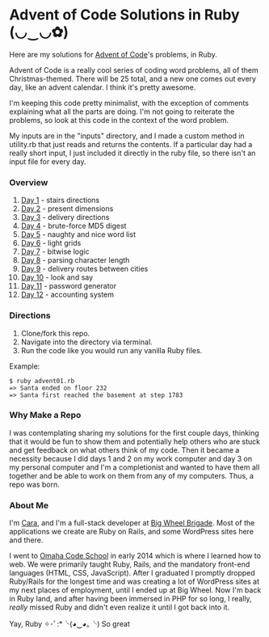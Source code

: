 # Advent of Code Solutions in Ruby (◡‿◡✿)

Here are my solutions for [Advent of Code](http://adventofcode.com)'s problems, in Ruby.

Advent of Code is a really cool series of coding word problems, all of them Christmas-themed. There will be 25 total, and a new one comes out every day, like an advent calendar. I think it's pretty awesome.

I'm keeping this code pretty minimalist, with the exception of comments explaining what all the parts are doing. I'm not going to reiterate the problems, so look at this code in the context of the word problem.

My inputs are in the "inputs" directory, and I made a custom method in utility.rb that just reads and returns the contents. If a particular day had a really short input, I just included it directly in the ruby file, so there isn't an input file for every day.

### Overview

1. [Day 1](http://adventofcode.com/day/1) - stairs directions
2. [Day 2](http://adventofcode.com/day/2) - present dimensions
3. [Day 3](http://adventofcode.com/day/3) - delivery directions
4. [Day 4](http://adventofcode.com/day/4) - brute-force MD5 digest
5. [Day 5](http://adventofcode.com/day/5) - naughty and nice word list
6. [Day 6](http://adventofcode.com/day/6) - light grids
7. [Day 7](http://adventofcode.com/day/7) - bitwise logic
8. [Day 8](http://adventofcode.com/day/8) - parsing character length
9. [Day 9](http://adventofcode.com/day/9) - delivery routes between cities
10. [Day 10](http://adventofcode.com/day/10) - look and say
11. [Day 11](http://adventofcode.com/day/11) - password generator
12. [Day 12](http://adventofcode.com/day/12) - accounting system

### Directions

1. Clone/fork this repo.
2. Navigate into the directory via terminal.
3. Run the code like you would run any vanilla Ruby files.

Example:
```
$ ruby advent01.rb
=> Santa ended on floor 232
=> Santa first reached the basement at step 1783
```

### Why Make a Repo

I was contemplating sharing my solutions for the first couple days, thinking that it would be fun to show them and potentially help others who are stuck and get feedback on what others think of my code. Then it became a necessity because I did days 1 and 2 on my work computer and day 3 on my personal computer and I'm a completionist and wanted to have them all together and be able to work on them from any of my computers. Thus, a repo was born.

### About Me

I'm [Cara](http://caraheacock.com), and I'm a full-stack developer at [Big Wheel Brigade](http://bigwheelbrigade.com). Most of the applications we create are Ruby on Rails, and some WordPress sites here and there.

I went to [Omaha Code School](http://omahacodeschool.com) in early 2014 which is where I learned how to web. We were primarily taught Ruby, Rails, and the mandatory front-end languages (HTML, CSS, JavaScript). After I graduated I promptly dropped Ruby/Rails for the longest time and was creating a lot of WordPress sites at my next places of employment, until I ended up at Big Wheel. Now I'm back in Ruby land, and after having been immersed in PHP for so long, I really, *really* missed Ruby and didn't even realize it until I got back into it.

Yay, Ruby ✧･ﾟ:*╰(◕‿◕｡╰) So great